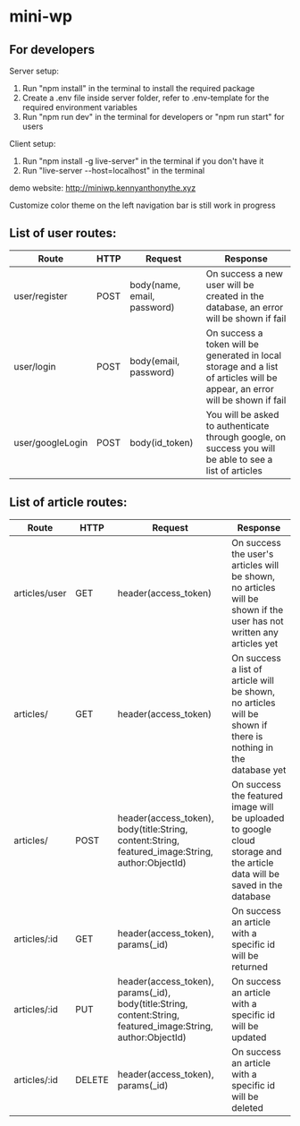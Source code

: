 # mini-wp

## For developers

Server setup:
1. Run "npm install" in the terminal to install the required package
2. Create a .env file inside server folder, refer to .env-template for the required environment variables
3. Run "npm run dev" in the terminal for developers or "npm run start" for users

Client setup:
1. Run "npm install -g live-server" in the terminal if you don't have it
2. Run "live-server --host=localhost" in the terminal

demo website: http://miniwp.kennyanthonythe.xyz

Customize color theme on the left navigation bar is still work in progress

## List of user routes:

Route            | HTTP   | Request                     | Response
---------------- | ------ | --------------------------- | ----------------------------------------------------
user/register    | POST   | body(name, email, password) | On success a new user will be created in the                                                                    database, an error will be shown if fail
user/login       | POST   | body(email, password)       | On success a token will be generated in local                                                                   storage and a list of articles will be appear, an                                                               error will be shown if fail
user/googleLogin | POST   | body(id_token)              | You will be asked to authenticate through google,                                                               on success you will be able to see a list of articles

## List of article routes:

Route         | HTTP   | Request                                  | Response
------------- | ------ | ---------------------------------------- | --------------------------------------------
articles/user | GET    | header(access_token)                     | On success the user's articles                                                                                  will be shown, no articles will                                                                                 be shown if the user has not                                                                                    written any articles yet
articles/     | GET    | header(access_token)                     | On success a list of article will                                                                               be shown, no articles will be                                                                                   shown if there is nothing in the database yet
articles/     | POST   | header(access_token), body(title:String,                                                                        content:String, featured_image:String,                                                                          author:ObjectId)                         | On success the featured image will be                                                                           uploaded to google cloud storage and the                                                                        article data will be saved in the database
articles/:id  | GET    | header(access_token), params(_id)        | On success an article with a specific id                                                                        will be returned
articles/:id  | PUT    | header(access_token), params(_id),                                                                              body(title:String, content:String,                                                                              featured_image:String, author:ObjectId)  | On success an article with a specific id                                                                        will be updated
articles/:id  | DELETE | header(access_token), params(_id)        | On success an article with a specific id                                                                        will be deleted